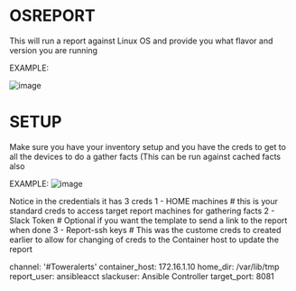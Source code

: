 # OSREPORT 

This will run a report against Linux OS and provide you what flavor and version you are running

EXAMPLE:

![image](https://user-images.githubusercontent.com/17077661/121974681-c7434480-cd34-11eb-8168-f2b44e9ab633.png)



# SETUP 

Make sure you have your inventory setup and you have the creds to get to all the devices to do a gather facts (This can be run against cached facts also

EXAMPLE:
![image](https://user-images.githubusercontent.com/17077661/121974772-fce82d80-cd34-11eb-8744-08cae38deabd.png)

Notice in the credentials it has 3 creds
1 - HOME machines   # this is your standard creds to access target report machines for gathering facts
2 - Slack Token     # Optional if you want the template to send a link to the report when done
3 - Report-ssh keys # This was the custome creds to created earlier to allow for changing of creds to the Container host to update the report

channel: '#Toweralerts'
container_host: 172.16.1.10
home_dir: /var/lib/tmp
report_user: ansibleacct
slackuser: Ansible Controller
target_port: 8081

